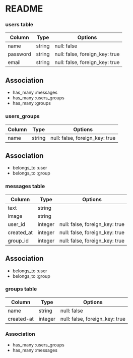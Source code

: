 # README

### users table
|Column|Type|Options|
|------|----|-------|
|name|string|null: false|
|password|string|null: false, foreign_key: true|
|email|string|null: false, foreign_key: true|

## Association
- has_many :messages
- has_many :users_groups
- has_many :groups



### users_groups
|Column|Type|Options|
|------|----|-------|
|name|string|null: false, foreign_key: true|

## Association
- belongs_to :user
- belongs_to :group




### messages table
|Column|Type|Options|
|------|----|-------|
|text|string|
|image|string|
|user_id|integer|null: false, foreign_key: true|
|created_at|integer|null: false, foreign_key: true|
|group_id|integer|null: false, foreign_key: true|

## Association
- belongs_to :user
- belongs_to :group




### groups table
|Column|Type|Options|
|------|----|-------|
|name|string|null: false|
|created-at|integer|null: false, foreign_key: true|

### Association
- has_many :users_groups
- has_many :messages